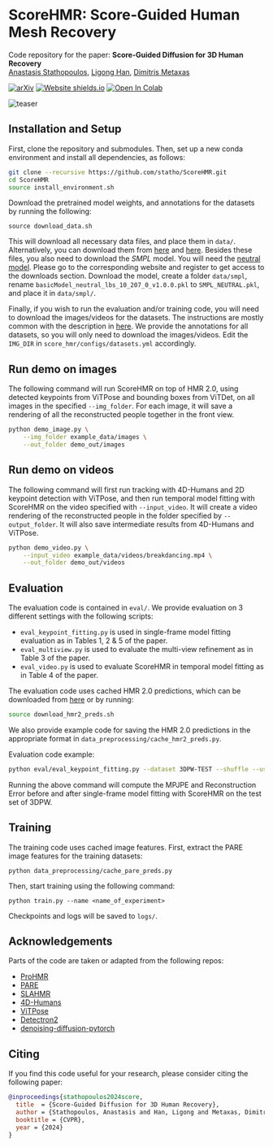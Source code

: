 # ScoreHMR: Score-Guided Human Mesh Recovery

Code repository for the paper:
**Score-Guided Diffusion for 3D Human Recovery**\
[Anastasis Stathopoulos](https://statho.github.io/), [Ligong Han](https://phymhan.github.io/), [Dimitris Metaxas](https://people.cs.rutgers.edu/~dnm/)

[![arXiv](https://img.shields.io/badge/arXiv-2305.20091-00ff00.svg)](https://arxiv.org/abs/2403.09623)  [![Website shields.io](https://img.shields.io/website-up-down-green-red/http/shields.io.svg)](https://statho.github.io/ScoreHMR/)  [![Open In Colab](https://colab.research.google.com/assets/colab-badge.svg)](https://colab.research.google.com/drive/1WdEWaOyG0XHHZrlg2uX9XwECDKBX5dCn?usp=sharing)

![teaser](assets/teaser.jpg)


## Installation and Setup
First, clone the repository and submodules. Then, set up a new conda environment and install all dependencies, as follows:
```bash
git clone --recursive https://github.com/statho/ScoreHMR.git
cd ScoreHMR
source install_environment.sh
```

Download the pretrained model weights, and annotations for the datasets by running the following:
```
source download_data.sh
```
This will download all necessary data files, and place them in `data/`. Alternatively, you can download them from [here](https://drive.google.com/file/d/1W53UMg8kee3HGRTNd2aNhMUew_kj36OH/view?usp=sharing) and [here](https://drive.google.com/file/d/1f-D3xhQPMC9rwtaCVNoxtD4BQh4oQbY9/view?usp=sharing). Besides these files, you also need to download the *SMPL* model. You will need the [neutral model](http://smplify.is.tue.mpg.de). Please go to the corresponding website and register to get access to the downloads section. Download the model, create a folder `data/smpl`, rename `basicModel_neutral_lbs_10_207_0_v1.0.0.pkl` to `SMPL_NEUTRAL.pkl`, and place it in `data/smpl/`.

Finally, if you wish to run the evaluation and/or training code, you will need to download the images/videos for the datasets. The instructions are mostly common with the description in [here](https://github.com/nkolot/ProHMR/blob/master/dataset_preprocessing/README.md). We provide the annotations for all datasets, so you will only need to download the images/videos. Edit the `IMG_DIR` in `score_hmr/configs/datasets.yml` accordingly.


## Run demo on images
The following command will run ScoreHMR on top of HMR 2.0, using detected keypoints from ViTPose and bounding boxes from ViTDet, on all images in the specified `--img_folder`. For each image, it will save a rendering of all the reconstructed people together in the front view.
```bash
python demo_image.py \
    --img_folder example_data/images \
    --out_folder demo_out/images
```


## Run demo on videos
The following command will first run tracking with 4D-Humans and 2D keypoint detection with ViTPose, and then run temporal model fitting with ScoreHMR on the video specified with `--input_video`. It will create a video rendering of the reconstructed people in the folder specified by `--output_folder`. It will also save intermediate results from 4D-Humans and ViTPose.
```bash
python demo_video.py \
    --input_video example_data/videos/breakdancing.mp4 \
    --out_folder demo_out/videos
```


## Evaluation
The evaluation code is contained in `eval/`. We provide evaluation on 3 different settings with the following scripts:
- `eval_keypoint_fitting.py` is used in single-frame model fitting evaluation as in Tables 1, 2 & 5 of the paper.
- `eval_multiview.py` is used to evaluate the multi-view refinement as in Table 3 of the paper.
- `eval_video.py` is used to evaluate ScoreHMR in temporal model fitting as in Table 4 of the paper.

The evaluation code uses cached HMR 2.0 predictions, which can be downloaded from [here](https://drive.google.com/file/d/1m9lv9uDYosIVZ-u0R3GCy1J1wHYNVUMP/view?usp=sharing) or by running:
```bash
source download_hmr2_preds.sh
```
We also provide example code for saving the HMR 2.0 predictions in the appropriate format in `data_preprocessing/cache_hmr2_preds.py`.

Evaluation code example:
```bash
python eval/eval_keypoint_fitting.py --dataset 3DPW-TEST --shuffle --use_default_ckpt
```
Running the above command will compute the MPJPE and Reconstruction Error before and after single-frame model fitting with ScoreHMR on the test set of 3DPW.


## Training
The training code uses cached image features. First, extract the PARE image features for the training datasets:
```
python data_preprocessing/cache_pare_preds.py
```
Then, start training using the following command:
```
python train.py --name <name_of_experiment>
```
Checkpoints and logs will be saved to `logs/`.


## Acknowledgements
Parts of the code are taken or adapted from the following repos:
- [ProHMR](https://github.com/nkolot/ProHMR)
- [PARE](https://github.com/mkocabas/PARE)
- [SLAHMR](https://github.com/vye16/slahmr)
- [4D-Humans](https://github.com/shubham-goel/4D-Humans)
- [ViTPose](https://github.com/ViTAE-Transformer/ViTPose)
- [Detectron2](https://github.com/facebookresearch/detectron2)
- [denoising-diffusion-pytorch](https://github.com/lucidrains/denoising-diffusion-pytorch)

## Citing
If you find this code useful for your research, please consider citing the following paper:

```bibtex
@inproceedings{stathopoulos2024score,
  title  = {Score-Guided Diffusion for 3D Human Recovery},
  author = {Stathopoulos, Anastasis and Han, Ligong and Metaxas, Dimitris},
  booktitle = {CVPR},
  year = {2024}
}
```
